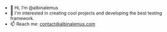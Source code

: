 - 👋 Hi, I’m @albinalemus
- 👀 I'm interested in creating cool projects and developing the best testing framework.
- 📫 Reach me: contact@albinalemus.com

<!---
albinalemus/albinalemus is a ✨ special ✨ repository because its `README.md` (this file) appears on your GitHub profile.
You can click the Preview link to take a look at your changes.
--->
